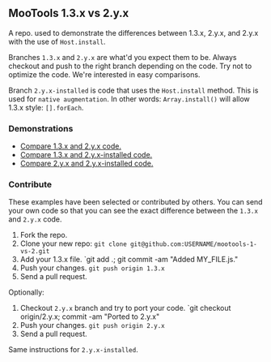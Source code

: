 ## MooTools 1.3.x vs 2.y.x

A repo. used to demonstrate the differences between 1.3.x, 2.y.x, and 2.y.x with the use of `Host.install`.

Branches `1.3.x` and `2.y.x` are what'd you expect them to be. Always checkout and push to the right branch depending on the code. Try not to optimize the code. We're interested in easy comparisons. 

Branch `2.y.x-installed` is code that uses the `Host.install` method. This is used for `native augmentation`. In other words: `Array.install()` will allow 1.3.x style: `[].forEach`.

### Demonstrations

* [Compare 1.3.x and 2.y.x code.](https://github.com/ibolmo/mootools-1-vs-2/compare/1.3.x...2.y.x)
* [Compare 1.3.x and 2.y.x-installed code.](https://github.com/ibolmo/mootools-1-vs-2/compare/1.3.x...2.y.x-installed)
* [Compare 2.y.x and 2.y.x-installed code.](https://github.com/ibolmo/mootools-1-vs-2/compare/2.y.x...2.y.x-installed)

### Contribute
These examples have been selected or contributed by others. You can send your own code so that you can see the exact difference between the `1.3.x` and `2.y.x` code.

1. Fork the repo.
2. Clone your new repo: `git clone git@github.com:USERNAME/mootools-1-vs-2.git`
3. Add your 1.3.x file. `git add .; git commit -am "Added MY_FILE.js."
4. Push your changes. `git push origin 1.3.x`
5. Send a pull request.

Optionally:

1. Checkout `2.y.x` branch and try to port your code. `git checkout origin/2.y.x; commit -am "Ported to 2.y.x"
2. Push your changes. `git push origin 2.y.x`
3. Send a pull request.

Same instructions for `2.y.x-installed`.

